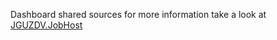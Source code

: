 Dashboard shared sources
for more information take a look at [JGUZDV.JobHost](/../JGUZDV.JobHost/src/README)